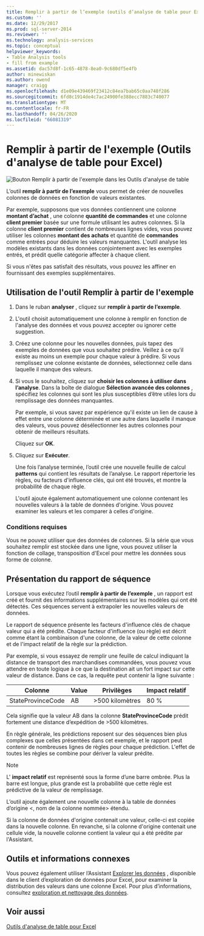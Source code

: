 ```yaml
---
title: Remplir à partir de l’exemple (outils d’analyse de table pour Excel) | Microsoft Docs
ms.custom: ''
ms.date: 12/29/2017
ms.prod: sql-server-2014
ms.reviewer: ''
ms.technology: analysis-services
ms.topic: conceptual
helpviewer_keywords:
- Table Analysis tools
- fill from example
ms.assetid: dac57d8f-1c65-4878-8ea0-9c680df5e4fb
author: minewiskan
ms.author: owend
manager: craigg
ms.openlocfilehash: d1e09e439469f23412c84ea7bab65c0aa748f286
ms.sourcegitcommit: 6fd8c1914de4c7ac24900fe388ecc7883c740077
ms.translationtype: MT
ms.contentlocale: fr-FR
ms.lasthandoff: 04/26/2020
ms.locfileid: "66081319"
---
```

# <a name="fill-from-example-table-analysis-tools-for-excel"></a>Remplir à partir de l'exemple (Outils d'analyse de table pour Excel)
  ![Bouton Remplir à partir de l'exemple dans les Outils d'analyse de table](media/tat-fillex.gif "Bouton Remplir à partir de l'exemple dans les Outils d'analyse de table")  
  
 L’outil **remplir à partir de l’exemple** vous permet de créer de nouvelles colonnes de données en fonction de valeurs existantes.  
  
 Par exemple, supposons que vos données contiennent une colonne **montant d’achat** , une colonne **quantité de commandes** et une colonne **client premier** basée sur une formule utilisant les autres colonnes. Si la colonne **client premier** contient de nombreuses lignes vides, vous pouvez utiliser les colonnes **montant des achats** et quantité de **commandes** comme entrées pour déduire les valeurs manquantes. L'outil analyse les modèles existants dans les données conjointement avec les exemples entrés, et prédit quelle catégorie affecter à chaque client.  
  
 Si vous n'êtes pas satisfait des résultats, vous pouvez les affiner en fournissant des exemples supplémentaires.  
  
## <a name="using-the-fill-from-example-tool"></a>Utilisation de l'outil Remplir à partir de l'exemple  
  
1.  Dans le ruban **analyser** , cliquez sur **remplir à partir de l’exemple**.  
  
2.  L'outil choisit automatiquement une colonne à remplir en fonction de l'analyse des données et vous pouvez accepter ou ignorer cette suggestion.  
  
3.  Créez une colonne pour les nouvelles données, puis tapez des exemples de données que vous souhaitez prédire. Veillez à ce qu'il existe au moins un exemple pour chaque valeur à prédire. Si vous remplissez une colonne existante de données, sélectionnez celle dans laquelle il manque des valeurs.  
  
4.  Si vous le souhaitez, cliquez sur **choisir les colonnes à utiliser dans l’analyse**. Dans la boîte de dialogue **Sélection avancée des colonnes** , spécifiez les colonnes qui sont les plus susceptibles d’être utiles lors du remplissage des données manquantes.  
  
     Par exemple, si vous savez par expérience qu'il existe un lien de cause à effet entre une colonne déterminée et une autre dans laquelle il manque des valeurs, vous pouvez désélectionner les autres colonnes pour obtenir de meilleurs résultats.  
  
     Cliquez sur **OK**.  
  
5.  Cliquez sur **Exécuter**.  
  
     Une fois l’analyse terminée, l’outil crée une nouvelle feuille de calcul **patterns** qui contient les résultats de l’analyse. Le rapport répertorie les règles, ou facteurs d'influence clés, qui ont été trouvés, et montre la probabilité de chaque règle.  
  
     L'outil ajoute également automatiquement une colonne contenant les nouvelles valeurs à la table de données d'origine. Vous pouvez examiner les valeurs et les comparer à celles d'origine.  
  
### <a name="requirements"></a>Conditions requises  
 Vous ne pouvez utiliser que des données de colonnes. Si la série que vous souhaitez remplir est stockée dans une ligne, vous pouvez utiliser la fonction de collage, transposition d'Excel pour mettre les données sous forme de colonne.  
  
## <a name="understanding-the-pattern-report"></a>Présentation du rapport de séquence  
 Lorsque vous exécutez l’outil **remplir à partir de l’exemple** , un rapport est créé et fournit des informations supplémentaires sur les modèles qui ont été détectés. Ces séquences servent à extrapoler les nouvelles valeurs de données.  
  
 Le rapport de séquence présente les facteurs d'influence clés de chaque valeur qui a été prédite. Chaque facteur d'influence (ou règle) est décrit comme étant la combinaison d'une colonne, de la valeur de cette colonne et de l'impact relatif de la règle sur la prédiction.  
  
 Par exemple, si vous essayez de remplir une feuille de calcul indiquant la distance de transport des marchandises commandées, vous pouvez vous attendre en toute logique à ce que la destination ait un fort impact sur cette valeur de distance. Dans ce cas, la requête peut contenir la ligne suivante :  
  
|Colonne|Value|Privilèges|Impact relatif|  
|------------|-----------|------------|---------------------|  
|StateProvinceCode|AB|>500 kilomètres|80 %|  
  
 Cela signifie que la valeur AB dans la colonne **StateProvinceCode** prédit fortement une distance d’expédition de >500 kilomètres.  
  
 En règle générale, les prédictions reposent sur des séquences bien plus complexes que celles présentées dans cet exemple, et le rapport peut contenir de nombreuses lignes de règles pour chaque prédiction. L'effet de toutes les règles se combine pour dériver la valeur prédite.  
  
> [!NOTE]  
>  L' **impact relatif** est représenté sous la forme d’une barre ombrée. Plus la barre est longue, plus grande est la probabilité que cette règle est prédictive de la valeur de remplissage.  
  
 L’outil ajoute également une nouvelle colonne à la table de données d’origine \<, nom de la colonne nommée> étendu.  
  
 Si la colonne de données d'origine contenait une valeur, celle-ci est copiée dans la nouvelle colonne. En revanche, si la colonne d'origine contenait une cellule vide, la nouvelle colonne contient la valeur qui a été prédite par l'Assistant.  
  
## <a name="related-tools-and-information"></a>Outils et informations connexes  
 Vous pouvez également utiliser l’Assistant [Explorer les données](explore-data-sql-server-data-mining-add-ins.md) , disponible dans le client d’exploration de données pour Excel, pour examiner la distribution des valeurs dans une colonne Excel. Pour plus d’informations, consultez [exploration et nettoyage des données](exploring-and-cleaning-data.md).  
  
## <a name="see-also"></a>Voir aussi  
 [Outils d'analyse de table pour Excel](table-analysis-tools-for-excel.md)  
  
  
